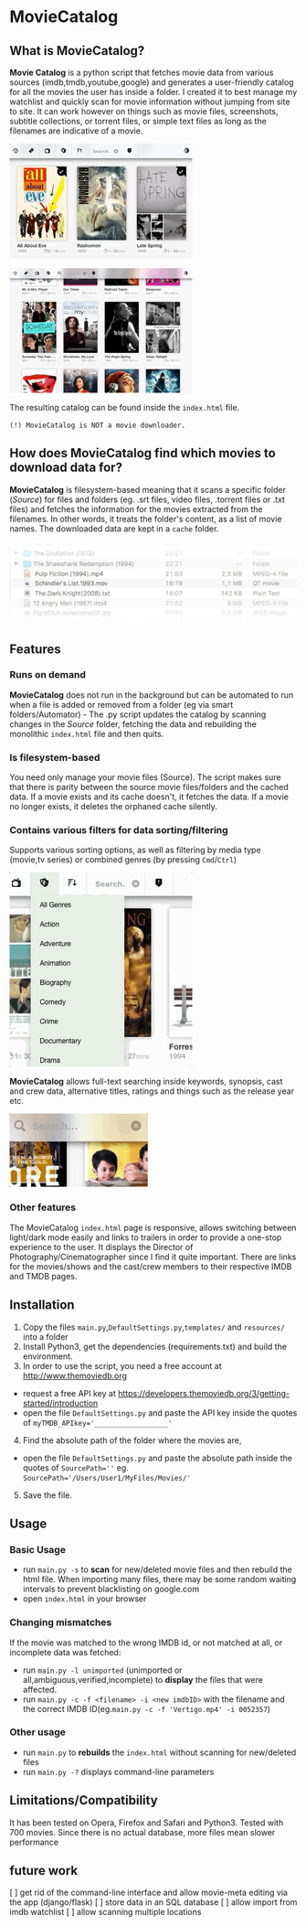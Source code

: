MovieCatalog
========

## What is MovieCatalog?
**Movie Catalog** is a python script that fetches movie data from various sources (imdb,tmdb,youtube,google) and generates a user-friendly catalog for all the movies the user has inside a folder. I created it to best manage my watchlist and quickly scan for movie information without jumping from site to site. It can work however on things such as movie files, screenshots, subtitle collections, or torrent files, or simple text files as long as the filenames are indicative of a movie.

![image1](readme.resources/scroll09.gif)

![movie page](readme.resources/moviepage03.gif)

The resulting catalog can be found inside the `index.html` file. 

    (!) MovieCatalog is NOT a movie downloader.

## How does MovieCatalog find which movies to download data for?
**MovieCatalog** is filesystem-based meaning that it scans a specific folder (*Source*) for files and folders (eg. .srt files, video files, .torrent files or .txt files) and fetches the information for the movies extracted from the filenames. In other words, it treats the folder's content, as a list of movie names. The downloaded data are kept in a `cache` folder.

![filelist](readme.resources/filelist01.jpg)

## Features
### Runs on demand
**MovieCatalog** does not run in the background but can be automated to run when a file is added or removed from a folder (eg via smart folders/Automator) - The .py script updates the catalog by scanning changes in the *Source* folder, fetching the data and rebuilding the monolithic `index.html` file and then quits. 
### Is filesystem-based
You need only manage your movie files (Source). The script makes sure that there is parity between the source movie files/folders and the cached data. If a movie exists and its cache doesn't, it fetches the data. If a movie no longer exists, it deletes the orphaned cache silently.
### Contains various filters for data sorting/filtering
Supports various sorting options, as well as filtering by media type (movie,tv series) or combined genres (by pressing `Cmd`/`Ctrl`)

![filtering](readme.resources/filter04.gif)

**MovieCatalog** allows full-text searching inside keywords, synopsis, cast and crew data, alternative titles, ratings and things such as the release year etc.

![searching](readme.resources/search03.gif)

### Other features
The MovieCatalog `index.html` page is responsive, allows switching between light/dark mode easily and links to trailers in order to provide a one-stop experience to the user.
It displays the Director of Photography/Cinematographer since I find it quite important. There are links for the movies/shows and the cast/crew members to their respective IMDB and TMDB pages.

## Installation
1. Copy the files `main.py`,`DefaultSettings.py`,`templates/` and `resources/` into a folder
2. Install Python3, get the dependencies (requirements.txt) and build the environment.
3. In order to use the script, you need a free account at http://www.themoviedb.org
  - request a free API key at https://developers.themoviedb.org/3/getting-started/introduction
  - open the file `DefaultSettings.py` and paste the API key inside the quotes of `myTMDB_APIkey='__________________'`
4. Find the absolute path of the folder where the movies are,
  - open the file `DefaultSettings.py` and paste the absolute path inside the quotes of `SourcePath=''` eg. `SourcePath='/Users/User1/MyFiles/Movies/'`
5. Save the file.

## Usage
### Basic Usage
- run `main.py -s` to **scan** for new/deleted movie files and then rebuild the html file. When importing many files, there may be some random waiting intervals to prevent blacklisting on google.com
- open `index.html` in your browser
### Changing mismatches
If the movie was matched to the wrong IMDB id, or not matched at all, or incomplete data was fetched:
- run `main.py -l unimported` (unimported or all,ambiguous,verified,incomplete) to **display** the files that were affected.
- run `main.py -c -f <filename> -i <new imdbID>` with the filename and the correct IMDB ID(eg.`main.py -c -f 'Vertigo.mp4' -i 0052357`)
### Other usage
- run `main.py` to **rebuilds** the `index.html` without scanning for new/deleted files
- run `main.py -?` displays command-line parameters

## Limitations/Compatibility
It has been tested on Opera, Firefox and Safari and Python3.
Tested with 700 movies. Since there is no actual database, more files mean slower performance

## future work
[ ] get rid of the command-line interface and allow movie-meta editing via the app (django/flask)
[ ] store data in an SQL database
[ ] allow import from imdb watchlist
[ ] allow scanning multiple locations
